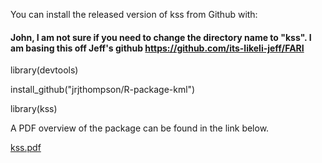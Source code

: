 You can install the released version of kss from Github with:

#### John, I am not sure if you need to change the directory name to "kss". I am basing this off Jeff's github https://github.com/its-likeli-jeff/FARI

library(devtools)

install_github("jrjthompson/R-package-kml")

library(kss)

A PDF overview of the package can be found in the link below.

[kss.pdf](https://github.com/user-attachments/files/16088159/kss.pdf)

